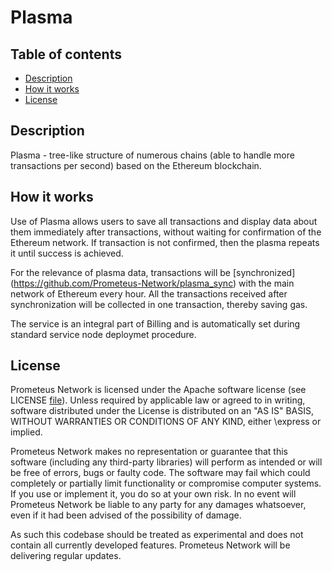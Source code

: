 # Plasma

## Table of contents

- [Description](#description)
- [How it works](#how-it-works)
- [License](#license)

## Description

Plasma - tree-like structure of numerous chains (able to handle more transactions per second) based on the Ethereum blockchain. 

## How it works

Use of Plasma allows users to save all transactions and display data about them immediately after transactions, without waiting for confirmation of the Ethereum network. If transaction is not confirmed, then the plasma repeats it until success is achieved.

For the relevance of plasma data, transactions will be [synchronized] (https://github.com/Prometeus-Network/plasma_sync) with the main network of Ethereum every hour. All the transactions received after synchronization will be collected in one transaction, thereby saving gas.

The service is an integral part of Billing and is automatically set during standard service node deploymet procedure.

## License

Prometeus Network is licensed under the Apache software license (see LICENSE [file](https://github.com/Prometeus-Network/prometeus/blob/master/LICENSE)). Unless required by applicable law or agreed to in writing, software distributed under the License is distributed on an "AS IS" BASIS, WITHOUT WARRANTIES OR CONDITIONS OF ANY KIND, either \express or implied.

Prometeus Network makes no representation or guarantee that this software (including any third-party libraries) will perform as intended or will be free of errors, bugs or faulty code. The software may fail which could completely or partially limit functionality or compromise computer systems. If you use or implement it, you do so at your own risk. In no event will Prometeus Network be liable to any party for any damages whatsoever, even if it had been advised of the possibility of damage.

As such this codebase should be treated as experimental and does not contain all currently developed features. Prometeus Network will be delivering regular updates.
